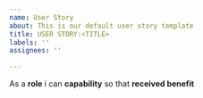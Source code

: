 ```yaml
---
name: User Story
about: This is our default user story template
title: USER STORY:<TITLE>
labels: ''
assignees: ''

---
```


As a **role** i can **capability** so that **received benefit**
